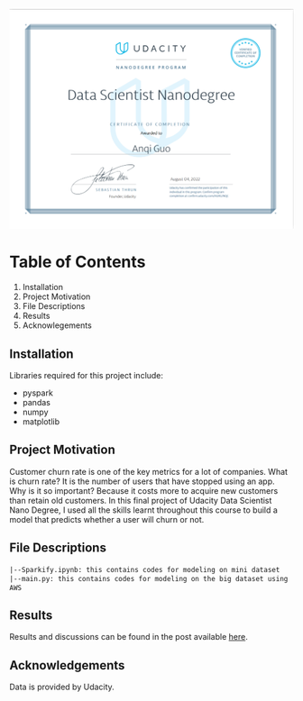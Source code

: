 ![CERTIFICATE](https://github.com/anqi-guo/udacity-dsnd-project3/blob/master/DSND_Certificate.png)
# Table of Contents
1. Installation
2. Project Motivation
3. File Descriptions
4. Results
5. Acknowlegements

## Installation
Libraries required for this project include:
- pyspark
- pandas
- numpy
- matplotlib

## Project Motivation
Customer churn rate is one of the key metrics for a lot of companies. What is churn rate? It is the number of users that
have stopped using an app. Why is it so important? Because it costs more to acquire new customers than retain old customers.
In this final project of Udacity Data Scientist Nano Degree, I used all the skills learnt throughout this course to
build a model that predicts whether a user will churn or not.

## File Descriptions
```
|--Sparkify.ipynb: this contains codes for modeling on mini dataset
|--main.py: this contains codes for modeling on the big dataset using AWS
```
## Results
Results and discussions can be found in the post available [here](https://medium.com/@kwok723/predict-customer-churn-rate-with-apache-spark-39c83a8f4940).

## Acknowledgements
Data is provided by Udacity.
